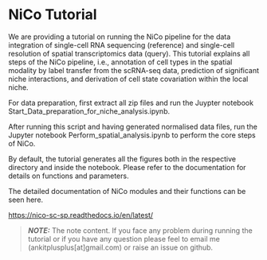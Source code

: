 # NiCo Tutorial

We are providing a tutorial on running the NiCo pipeline for the data integration of single-cell RNA sequencing (reference) and single-cell resolution of spatial transcriptomics data (query). This tutorial explains all steps of the NiCo pipeline, i.e., annotation of cell types in the spatial modality by label transfer from the scRNA-seq data, prediction of significant niche interactions, and derivation of cell state covariation within the local niche. 

For data preparation, first extract all zip files and run the Juypter notebook Start_Data_preparation_for_niche_analysis.ipynb.

After running this script and having generated normalised data files, run the Jupyter notebook Perform_spatial_analysis.ipynb to perform the core steps of NiCo.

By default, the tutorial generates all the figures both in the respective directory and inside the notebook. Please refer to the documentation for details on functions and parameters. 

The detailed documentation of NiCo modules and their functions can be seen here. 

https://nico-sc-sp.readthedocs.io/en/latest/


> **_NOTE:_**  The note content. If you face any problem during running the tutorial or if you have any question please feel to email me (ankitplusplus[at]gmail.com) or raise an issue on github. 
